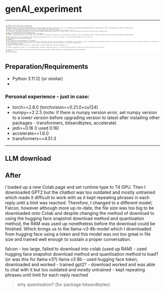 # genAI_experiment
---
![Chat Example](images/chatINTRO.jpeg)
## Preparation/Requirements
- Python 3.11.12 (or similar)
- 

### Personal experience - just in case:
- torch==2.6.0 (torchvision==0.21.0+cu124)
- numpy==2.2.5 (note: if there is numpy version error, set numpy version to a lower version before upgrading version to latest after installing other packages - transformers, bitsandbytes, accelerate)
- jedi>=0.16 (I used 0.16)
- accelerate==1.6.0
- transformers==4.51.3
---
## LLM download


## After
I loaded up a new Colab page and set runtime type to T4 GPU. Then I downloaded GPT2 but the chatbot was too outdated and mostly untrained which made it difficult to work with as it kept repeating phrases in each reply until a limit was reached. Therefore, I changed to a different model; Falcon, however although more up-to-date, the file size was too big to be downloaded onto Colab and despite changing the method of download to using the hugging face snapshot download method and quantisation method, the RAM was used up nonetheless before the download could be finished. Which brings us to the llama-v3-8b model which I downloaded from hugging face using a token and this model was not too great in file size and trained well enough to sustain a proper conversation.

falcon - too large, failed to download into colab (used up RAM) - used hugging face snapshot download method and quantisation method to load? (or was this for llama v3?)
llama v3 8b - used hugging face token, downloaded and worked - trained
gpt2? - download worked and was able to chat with it but too outdated and mostly untrained - kept repeating phrases until limit for each reply reached
> why quantisation? (for package bitsandbytes)

